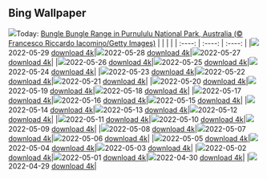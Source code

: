 ## Bing Wallpaper
![](./wallpaper/2022-05-29.jpg)Today: [Bungle Bungle Range in Purnululu National Park, Australia (© Francesco Riccardo Iacomino/Getty Images)](./wallpaper/2022-05-29.jpg)
|      |      |      |
| :----: | :----: | :----: |
|![](./wallpaper/2022-05-29_sm.jpg)2022-05-29 [download 4k](./wallpaper/2022-05-29.jpg)|![](./wallpaper/2022-05-28_sm.jpg)2022-05-28 [download 4k](./wallpaper/2022-05-28.jpg)|![](./wallpaper/2022-05-27_sm.jpg)2022-05-27 [download 4k](./wallpaper/2022-05-27.jpg)|
|![](./wallpaper/2022-05-26_sm.jpg)2022-05-26 [download 4k](./wallpaper/2022-05-26.jpg)|![](./wallpaper/2022-05-25_sm.jpg)2022-05-25 [download 4k](./wallpaper/2022-05-25.jpg)|![](./wallpaper/2022-05-24_sm.jpg)2022-05-24 [download 4k](./wallpaper/2022-05-24.jpg)|
|![](./wallpaper/2022-05-23_sm.jpg)2022-05-23 [download 4k](./wallpaper/2022-05-23.jpg)|![](./wallpaper/2022-05-22_sm.jpg)2022-05-22 [download 4k](./wallpaper/2022-05-22.jpg)|![](./wallpaper/2022-05-21_sm.jpg)2022-05-21 [download 4k](./wallpaper/2022-05-21.jpg)|
|![](./wallpaper/2022-05-20_sm.jpg)2022-05-20 [download 4k](./wallpaper/2022-05-20.jpg)|![](./wallpaper/2022-05-19_sm.jpg)2022-05-19 [download 4k](./wallpaper/2022-05-19.jpg)|![](./wallpaper/2022-05-18_sm.jpg)2022-05-18 [download 4k](./wallpaper/2022-05-18.jpg)|
|![](./wallpaper/2022-05-17_sm.jpg)2022-05-17 [download 4k](./wallpaper/2022-05-17.jpg)|![](./wallpaper/2022-05-16_sm.jpg)2022-05-16 [download 4k](./wallpaper/2022-05-16.jpg)|![](./wallpaper/2022-05-15_sm.jpg)2022-05-15 [download 4k](./wallpaper/2022-05-15.jpg)|
|![](./wallpaper/2022-05-14_sm.jpg)2022-05-14 [download 4k](./wallpaper/2022-05-14.jpg)|![](./wallpaper/2022-05-13_sm.jpg)2022-05-13 [download 4k](./wallpaper/2022-05-13.jpg)|![](./wallpaper/2022-05-12_sm.jpg)2022-05-12 [download 4k](./wallpaper/2022-05-12.jpg)|
|![](./wallpaper/2022-05-11_sm.jpg)2022-05-11 [download 4k](./wallpaper/2022-05-11.jpg)|![](./wallpaper/2022-05-10_sm.jpg)2022-05-10 [download 4k](./wallpaper/2022-05-10.jpg)|![](./wallpaper/2022-05-09_sm.jpg)2022-05-09 [download 4k](./wallpaper/2022-05-09.jpg)|
|![](./wallpaper/2022-05-08_sm.jpg)2022-05-08 [download 4k](./wallpaper/2022-05-08.jpg)|![](./wallpaper/2022-05-07_sm.jpg)2022-05-07 [download 4k](./wallpaper/2022-05-07.jpg)|![](./wallpaper/2022-05-06_sm.jpg)2022-05-06 [download 4k](./wallpaper/2022-05-06.jpg)|
|![](./wallpaper/2022-05-05_sm.jpg)2022-05-05 [download 4k](./wallpaper/2022-05-05.jpg)|![](./wallpaper/2022-05-04_sm.jpg)2022-05-04 [download 4k](./wallpaper/2022-05-04.jpg)|![](./wallpaper/2022-05-03_sm.jpg)2022-05-03 [download 4k](./wallpaper/2022-05-03.jpg)|
|![](./wallpaper/2022-05-02_sm.jpg)2022-05-02 [download 4k](./wallpaper/2022-05-02.jpg)|![](./wallpaper/2022-05-01_sm.jpg)2022-05-01 [download 4k](./wallpaper/2022-05-01.jpg)|![](./wallpaper/2022-04-30_sm.jpg)2022-04-30 [download 4k](./wallpaper/2022-04-30.jpg)|
|![](./wallpaper/2022-04-29_sm.jpg)2022-04-29 [download 4k](./wallpaper/2022-04-29.jpg)|